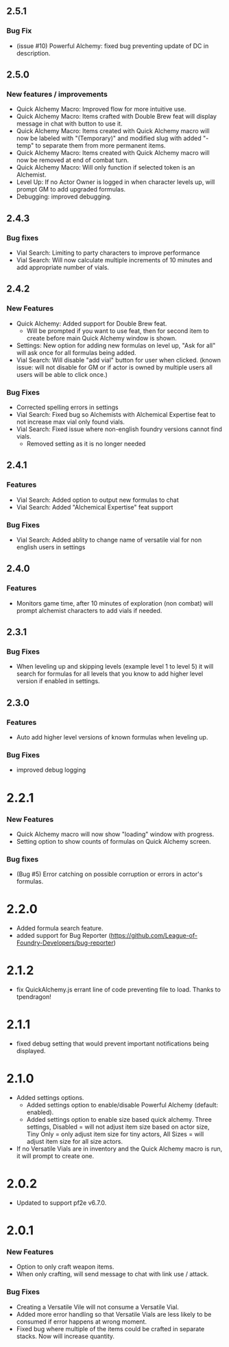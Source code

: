 ## 2.5.1
### Bug Fix
- (issue #10) Powerful Alchemy: fixed bug preventing update of DC in description. 

## 2.5.0
### New features / improvements
- Quick Alchemy Macro: Improved flow for more intuitive use. 
- Quick Alchemy Macro: Items crafted with Double Brew feat will display message in chat with button to use it. 
- Quick Alchemy Macro: Items created with Quick Alchemy macro will now be labeled with "(Temporary)" and modified slug with added "-temp" to separate them from more permanent items. 
- Quick Alchemy Macro: Items created with Quick Alchemy macro will now be removed at end of combat turn. 
- Quick Alchemy Macro: Will only function if selected token is an Alchemist.
- Level Up: If no Actor Owner is logged in when character levels up, will prompt GM to add upgraded formulas. 
- Debugging: improved debugging. 

## 2.4.3
### Bug fixes
- Vial Search: Limiting to party characters to improve performance
- Vial Search: Will now calculate multiple increments of 10 minutes and add appropriate number of vials. 

## 2.4.2
### New Features
- Quick Alchemy: Added support for Double Brew feat.
  - Will be prompted if you want to use feat, then for second item to create before main Quick Alchemy window is shown. 
- Settings: New option for adding new formulas on level up, "Ask for all" will ask once for all formulas being added. 
- Vial Search: Will disable "add vial" button for user when clicked. (known issue: will not disable for GM or if actor is owned by multiple users all users will be able to click once.)
### Bug Fixes
- Corrected spelling errors in settings
- Vial Search: Fixed bug so Alchemists with Alchemical Expertise feat to not increase max vial only found vials. 
- Vial Search: Fixed issue where non-english foundry versions cannot find vials. 
  - Removed setting as it is no longer needed

## 2.4.1
### Features
- Vial Search: Added option to output new formulas to chat
- Vial Search: Added "Alchemical Expertise" feat support
### Bug Fixes
- Vial Search: Added ablity to change name of versatile vial for non english users in settings

## 2.4.0
### Features
- Monitors game time, after 10 minutes of exploration (non combat) will prompt alchemist characters to add vials if needed. 

## 2.3.1
### Bug Fixes
- When leveling up and skipping levels (example level 1 to level 5) it will search for formulas for all levels that you know to add higher level version if enabled in settings. 

## 2.3.0
### Features
- Auto add higher level versions of known formulas when leveling up. 
### Bug Fixes
- improved debug logging

# 2.2.1
### New Features
- Quick Alchemy macro will now show "loading" window with progress.
- Setting option to show counts of formulas on Quick Alchemy screen. 

### Bug fixes
- (Bug #5) Error catching on possible corruption or errors in actor's formulas. 

# 2.2.0
- Added formula search feature.
- added support for Bug Reporter (https://github.com/League-of-Foundry-Developers/bug-reporter)

# 2.1.2
- fix QuickAlchemy.js errant line of code preventing file to load. Thanks to tpendragon!

# 2.1.1
- fixed debug setting that would prevent important notifications being displayed.

# 2.1.0
- Added settings options.
  - Added settings option to enable/disable Powerful Alchemy (default: enabled).
  - Added settings option to enable size based quick alchemy. Three settings, Disabled = will not adjust item size based on actor size, Tiny Only = only adjust item size for tiny actors, All Sizes = will adjust item size for all size actors. 
- If no Versatile Vials are in inventory and the Quick Alchemy macro is run, it will prompt to create one. 

# 2.0.2
- Updated to support pf2e v6.7.0.

# 2.0.1
### New Features
- Option to only craft weapon items.
- When only crafting, will send message to chat with link use / attack.

### Bug Fixes
- Creating a Versatile Vile will not consume a Versatile Vial. 
- Added more error handling so that Versatile Vials are less likely to be consumed if error happens at wrong moment. 
- Fixed bug where multiple of the items could be crafted in separate stacks. Now will increase quantity.
